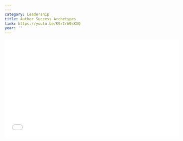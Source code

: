 ```yaml
---
---
category: Leadership
title: Author Success Archetypes
link: https://youtu.be/K9rIrW0sKXQ
year: ''
---
```

<iframe width="560" height="315" src="{{ page.link }}" frameborder="0" allowfullscreen></iframe>
